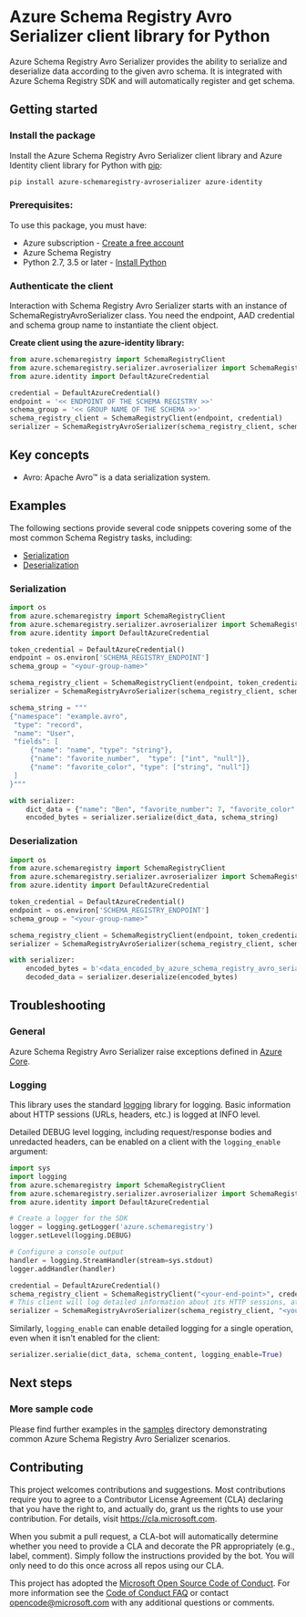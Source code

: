 # Azure Schema Registry Avro Serializer client library for Python

Azure Schema Registry Avro Serializer provides the ability to serialize and deserialize data according
to the given avro schema. It is integrated with Azure Schema Registry SDK and will automatically register and get schema.

## Getting started

### Install the package

Install the Azure Schema Registry Avro Serializer client library and Azure Identity client library for Python with [pip][pip]:

```Bash
pip install azure-schemaregistry-avroserializer azure-identity
```

### Prerequisites: 
To use this package, you must have:
* Azure subscription - [Create a free account][azure_sub]
* Azure Schema Registry
* Python 2.7, 3.5 or later - [Install Python][python]

### Authenticate the client
Interaction with Schema Registry Avro Serializer starts with an instance of SchemaRegistryAvroSerializer class. You need the endpoint, AAD credential and schema group name to instantiate the client object. 

**Create client using the azure-identity library:**

```python
from azure.schemaregistry import SchemaRegistryClient
from azure.schemaregistry.serializer.avroserializer import SchemaRegistryAvroSerializer
from azure.identity import DefaultAzureCredential

credential = DefaultAzureCredential()
endpoint = '<< ENDPOINT OF THE SCHEMA REGISTRY >>'
schema_group = '<< GROUP NAME OF THE SCHEMA >>'
schema_registry_client = SchemaRegistryClient(endpoint, credential)
serializer = SchemaRegistryAvroSerializer(schema_registry_client, schema_group)
```

## Key concepts

- Avro: Apache Avro™ is a data serialization system.

## Examples

The following sections provide several code snippets covering some of the most common Schema Registry tasks, including:

- [Serialization](serialization)
- [Deserialization](deserialization)

### Serialization

```python
import os
from azure.schemaregistry import SchemaRegistryClient
from azure.schemaregistry.serializer.avroserializer import SchemaRegistryAvroSerializer
from azure.identity import DefaultAzureCredential

token_credential = DefaultAzureCredential()
endpoint = os.environ['SCHEMA_REGISTRY_ENDPOINT']
schema_group = "<your-group-name>"

schema_registry_client = SchemaRegistryClient(endpoint, token_credential)
serializer = SchemaRegistryAvroSerializer(schema_registry_client, schema_group)

schema_string = """
{"namespace": "example.avro",
 "type": "record",
 "name": "User",
 "fields": [
     {"name": "name", "type": "string"},
     {"name": "favorite_number",  "type": ["int", "null"]},
     {"name": "favorite_color", "type": ["string", "null"]}
 ]
}"""

with serializer:
    dict_data = {"name": "Ben", "favorite_number": 7, "favorite_color": "red"}
    encoded_bytes = serializer.serialize(dict_data, schema_string)
```

### Deserialization

```python
import os
from azure.schemaregistry import SchemaRegistryClient
from azure.schemaregistry.serializer.avroserializer import SchemaRegistryAvroSerializer
from azure.identity import DefaultAzureCredential

token_credential = DefaultAzureCredential()
endpoint = os.environ['SCHEMA_REGISTRY_ENDPOINT']
schema_group = "<your-group-name>"

schema_registry_client = SchemaRegistryClient(endpoint, token_credential)
serializer = SchemaRegistryAvroSerializer(schema_registry_client, schema_group)

with serializer:
    encoded_bytes = b'<data_encoded_by_azure_schema_registry_avro_serializer>'
    decoded_data = serializer.deserialize(encoded_bytes)
```

## Troubleshooting

### General

Azure Schema Registry Avro Serializer raise exceptions defined in [Azure Core][azure_core].

### Logging
This library uses the standard
[logging][python_logging] library for logging.
Basic information about HTTP sessions (URLs, headers, etc.) is logged at INFO
level.

Detailed DEBUG level logging, including request/response bodies and unredacted
headers, can be enabled on a client with the `logging_enable` argument:
```python
import sys
import logging
from azure.schemaregistry import SchemaRegistryClient
from azure.schemaregistry.serializer.avroserializer import SchemaRegistryAvroSerializer
from azure.identity import DefaultAzureCredential

# Create a logger for the SDK
logger = logging.getLogger('azure.schemaregistry')
logger.setLevel(logging.DEBUG)

# Configure a console output
handler = logging.StreamHandler(stream=sys.stdout)
logger.addHandler(handler)

credential = DefaultAzureCredential()
schema_registry_client = SchemaRegistryClient("<your-end-point>", credential)
# This client will log detailed information about its HTTP sessions, at DEBUG level
serializer = SchemaRegistryAvroSerializer(schema_registry_client, "<your-group-name>", logging_enable=True)
```

Similarly, `logging_enable` can enable detailed logging for a single operation,
even when it isn't enabled for the client:
```py
serializer.serialie(dict_data, schema_content, logging_enable=True)
```

## Next steps

### More sample code

Please find further examples in the [samples](./samples) directory demonstrating common Azure Schema Registry Avro Serializer scenarios.

## Contributing

This project welcomes contributions and suggestions.  Most contributions require you to agree to a
Contributor License Agreement (CLA) declaring that you have the right to, and actually do, grant us
the rights to use your contribution. For details, visit https://cla.microsoft.com.

When you submit a pull request, a CLA-bot will automatically determine whether you need to provide
a CLA and decorate the PR appropriately (e.g., label, comment). Simply follow the instructions
provided by the bot. You will only need to do this once across all repos using our CLA.

This project has adopted the [Microsoft Open Source Code of Conduct](https://opensource.microsoft.com/codeofconduct/).
For more information see the [Code of Conduct FAQ](https://opensource.microsoft.com/codeofconduct/faq/) or
contact [opencode@microsoft.com](mailto:opencode@microsoft.com) with any additional questions or comments.

[pip]: https://pypi.org/project/pip/
[python]: https://www.python.org/downloads/
[azure_core]: https://github.com/Azure/azure-sdk-for-python/blob/master/sdk/core/azure-core/README.md
[azure_sub]: https://azure.microsoft.com/free/
[python_logging]: https://docs.python.org/3/library/logging.html
